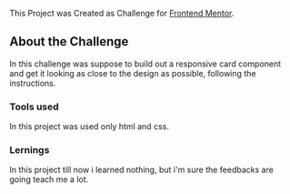 This Project was Created as Challenge for [Frontend Mentor](https://www.frontendmentor.io/).

## About the Challenge

In this challenge was suppose to build out a responsive card component and get it looking as close to the design as possible, following the instructions.

### Tools used

In this project was used only html and css.

### Lernings

In this project till now i learned nothing, but i'm sure the feedbacks are going teach me a lot.
